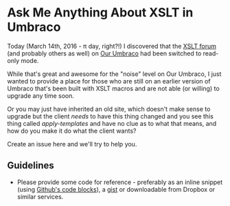 # Ask Me Anything About XSLT in Umbraco

Today (March 14th, 2016 - π day, right?!) I discovered that the [XSLT forum](https://our.umbraco.org/forum/developers/xslt/)
(and probably others as well) on [Our Umbraco](https://our.umbraco.org/) had been switched to read-only mode.

While that's great and awesome for the "noise" level on Our Umbraco, I just wanted to provide a place for those
who are still on an earlier version of Umbraco that's been built with XSLT macros and are not able (or willing)
to upgrade any time soon.

Or you may just have inherited an old site, which doesn't make sense to upgrade but the client *needs* to
have this thing changed and you see this thing called *apply-templates* and have no clue as to what that
means, and how do you make it do what the client wants?

Create an issue here and we'll try to help you.

## Guidelines

- Please provide some code for reference - preferably as an inline snippet (using [Github's code blocks](https://guides.github.com/features/mastering-markdown/#GitHub-flavored-markdown)), a [gist](https://gist.github.com/) or downloadable from Dropbox or similar services.

